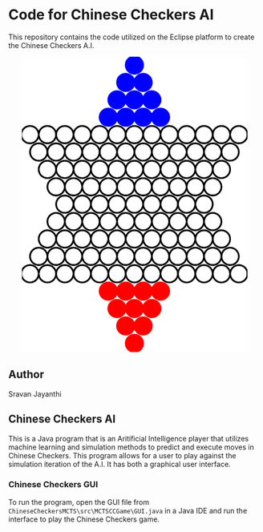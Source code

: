 # Code for Chinese Checkers AI
This repository contains the code utilized on the Eclipse platform to create the Chinese Checkers A.I.
<p align="center">
  <img width="450" height="590" src="ChineseCheckersBoard.PNG">
</p>


## Author
Sravan Jayanthi

## Chinese Checkers AI
This is a Java program that is an Aritificial Intelligence player that utilizes machine learning and simulation methods to predict and execute moves in Chinese Checkers. This program allows for a user to play against the simulation iteration of the A.I.
It has both a graphical user interface.

### Chinese Checkers GUI
To run the program, open the GUI file from `ChineseCheckersMCTS\src\MCTSCCGame\GUI.java` in a Java IDE and run the interface to play the Chinese Checkers game.
